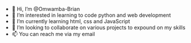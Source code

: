- 👋 Hi, I’m @Omwamba-Brian
- 👀 I’m interested in learning to code python and web development
- 🌱 I’m currently learning html, css and JavaScript
- 💞️ I’m looking to collaborate on various projects to expound on my skills
- 📫 You can reach me via my email

<!---
Omwamba-Brian/Omwamba-Brian is a ✨ special ✨ repository because its `README.md` (this file) appears on your GitHub profile.
You can click the Preview link to take a look at your changes.
--->
